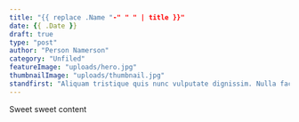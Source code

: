 ```yaml
---
title: "{{ replace .Name "-" " " | title }}"
date: {{ .Date }}
draft: true
type: "post"
author: "Person Namerson"
category: "Unfiled"
featureImage: "uploads/hero.jpg"
thumbnailImage: "uploads/thumbnail.jpg"
standfirst: "Aliquam tristique quis nunc vulputate dignissim. Nulla facilisi. Suspendisse ornare, augue at faucibus feugiat, tortor diam finibus diam, vitae maximus arcu turpis quis ligula. Donec in nulla non velit porta consectetur. Cras pharetra vestibulum ullamcorper."
---
```


Sweet sweet content